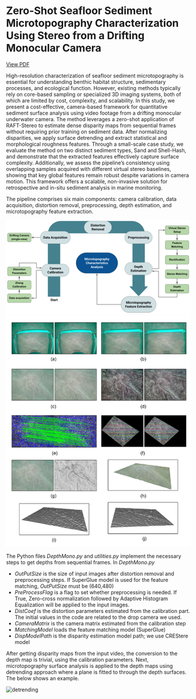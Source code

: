 # Zero-Shot Seafloor Sediment Microtopography Characterization Using Stereo from a Drifting Monocular Camera
[View PDF](docs/ACIVS_2025_Sediment_Microtopography.pdf)

High-resolution characterization of seafloor sediment microtopography is essential for understanding benthic habitat structure, sedimentary processes, and ecological function. However, existing methods typically rely on core-based sampling or specialized 3D imaging systems, both of which are limited by cost, complexity, and scalability. In this study, we present a cost-effective, camera-based framework for quantitative sediment surface analysis using video footage from a drifting monocular underwater camera. The method leverages a zero-shot application of RAFT-Stereo to estimate dense disparity maps from sequential frames without requiring prior training on sediment data. After normalizing disparities, we apply surface detrending and extract statistical and morphological roughness features. Through a small-scale case study, we evaluate the method on two distinct sediment types, Sand and Shell-Hash, and demonstrate that the extracted features effectively capture surface complexity. Additionally, we assess the pipeline’s consistency using overlapping samples acquired with different virtual stereo baselines, showing that key global features remain robust despite variations in camera motion. This framework offers a scalable, non-invasive solution for retrospective and in-situ sediment analysis in marine monitoring.

The pipeline comprises six main components: camera calibration, data acquisition, distortion removal, preprocessing, depth estimation, and microtopography feature extraction. 

![outline](docs/outline.png)
![fig_depth_example](docs/fig_depth_example.png)

The Python files *DepthMono.py* and *utilities.py* implement the necessary steps to get depths from sequential frames. In *DepthMono.py*

* *OutPutSize* is the size of input images after distortion removal and preprocessing steps. If SuperGlue model is used for the feature matching,  *OutPutSize* must be (640,480)
* *PreProcessFlag* is a flag to set whether preprocessing is needed. If True, Zero-cross normalization followed by Adaptive Histogram Equalization will be applied to the input images.
* *DistCoef* is the distortion parameters estimated from the calibration part. The initial values in the code are related to the drop camera we used.
* *CameraMatrix* is the camera matrix estimated from the calibration step
* *MatchingModel* loads the feature matching model (SuperGlue)
* *DispModelPath* is the disparity estimation model path; we use CREStere model

After getting disparity maps from the input video, the conversion to the depth map is trivial, using the calibration parameters. Next, microtopography surface analysis is applied to the depth maps using detrending approach where a plane is fitted to through the depth surfaces. The below shows an example. 

![detrending](https://github.com/shahrokh1106/sediment-microtopography-monocamera/assets/44213732/6c06109c-d1ee-43bb-8b74-91b44dfd5339)



